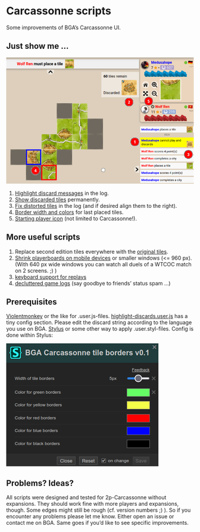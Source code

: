 # Carcassonne scripts
Some improvements of BGA’s Carcassonne UI.

## Just show me …
![screenshot-board](/img/screenshot-board.png?raw=true)
1) <a href="https://github.com/yzemaze/bga-carcassonne-scripts/raw/main/highlight-discards.user.js">Highlight discard messages</a> in the log.
2) <a href="https://github.com/yzemaze/bga-carcassonne-scripts/raw/main/highlight-discards.user.js">Show discarded tiles</a> permanently.
3) <a href="https://github.com/yzemaze/bga-carcassonne-scripts/raw/main/log-tiles-fix.user.styl">Fix distorted tiles</a> in the log (and if desired align them to the right).
4) <a href="https://github.com/yzemaze/bga-carcassonne-scripts/raw/main/tile-borders.user.styl">Border width and colors</a> for last placed tiles.
5) <a href="https://github.com/yzemaze/bga-scripts/raw/main/starting-player-tag.user.js">Starting player icon</a> (not limited to Carcassonne!).

## More useful scripts
1) Replace second edition tiles everywhere with the <a href="https://github.com/yzemaze/bga-carcassonne-scripts/raw/main/original-tiles.user.styl">original tiles</a>.
2) <a href="https://github.com/yzemaze/bga-carcassonne-scripts/raw/main/mobile-condensed-playerboards.user.styl">Shrink playerboards on mobile devices</a> or smaller windows (<= 960 px). (With 640 px wide windows you can watch all duels of a WTCOC match on 2 screens. ;) )
3) <a href="https://github.com/yzemaze/bga-scripts/raw/main/replay-with-keys.user.js">keyboard support for replays</a>
4) <a href="https://github.com/yzemaze/bga-scripts/raw/main/game-logs-decluttered.user.styl">decluttered game logs</a> (say goodbye to friends’ status spam …)

## Prerequisites
<a href="https://violentmonkey.github.io/">Violentmonkey</a> or the like for .user.js-files. <a href="/highlight-discards.user.js">highlight-discards.user.js</a> has a tiny config section. Please edit the discard string according to the language you use on BGA.
<a href="https://github.com/openstyles/stylus#readme">Stylus</a> or some other way to apply .user.styl-files. Config is done within Stylus:

![screenshot-stylus.png](/img/screenshot-stylus.png?raw=true)

## Problems? Ideas?
All scripts were designed and tested for 2p-Carcassonne without expansions. They should work fine with more players and expansions, though. Some edges might still be rough (cf. version numbers ;) ). So if you encounter any problems please let me know. Either open an issue or contact me on BGA. Same goes if you’d like to see specific improvements.
